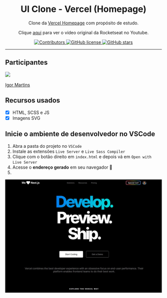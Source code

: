 <h1 align="center">
UI Clone - Vercel (Homepage)
</h1>

<p align="center">Clone da <a href="https://vercel.com">Vercel Homepage</a> com propósito de estudo.</p>
<p align="center">Clique <a href="https://www.youtube.com/playlist?list=PL85ITvJ7FLohTZv9cC5-PrZ39Q3cugWqp">aqui</a> para ver o vídeo original da Rocketseat no Youtube.</p>

<p align="center">
  <a href="https://github.com/igormartins4/clone-vercel-homepage/graphs/contributors">
    <img src="https://img.shields.io/github/contributors/igormartins4/clone-vercel-homepage?color=%23ff762a&style=for-the-badge" alt="Contributors"> 
  </a>
  <a href="https://github.com/igormartins4/clone-vercel-homepage/blob/main/LICENSE">
    <img src="https://img.shields.io/github/license/igormartins4/clone-vercel-homepage?color=ff000ff&style=for-the-badge" alt="GitHub license" >
  </a>

  <a href="https://github.com/igormartins4/clone-vercel-homepage/stargazers">
    <img alt="GitHub stars" src="https://img.shields.io/github/stars/igormartins4/clone-vercel-homepage?style=for-the-badge">
  </a>
</p>

<hr>

## Participantes

[<img src="https://avatars.githubusercontent.com/u/23300792?s=460&u=48142b8d548e9c7d1e69a3593b614e48a5513ad0&v=4" width="100px;"/>](https://github.com/igormartins4)

[Igor Martins](https://github.com/igormartins4)

## Recursos usados

- [x] HTML, SCSS e JS
- [x] Imagens SVG
  
## Inicie o ambiente de desenvolvedor no VSCode

1. Abra a pasta do projeto no `VSCode`
2. Instale as extensões `Live Server` e `Live Sass Compiler`
3. Clique com o botão direito em `index.html` e depois vá em `Open with Live Server`
4. Acesse o **endereço gerado** em seu navegador 🚀
5. 
<p align="center">
    <img src="assets\print.jpg" width="1000px" alt="Screenshot da página">
</p>